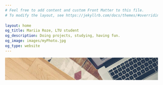 ```yaml
---
# Feel free to add content and custom Front Matter to this file.
# To modify the layout, see https://jekyllrb.com/docs/themes/#overriding-theme-defaults

layout: home
og_title: Mariia Roze, LTU student
og_description: Doing projects, studying, having fun.
og_image: images/myPhoto.jpg
og_type: website
---
```


![pic](images/bloggerPic.jpg)